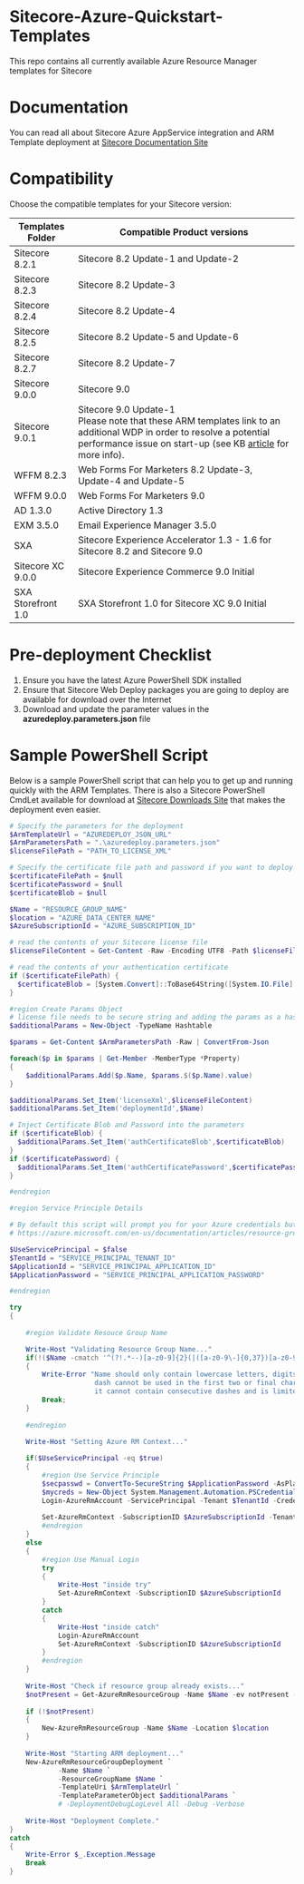 # Sitecore-Azure-Quickstart-Templates
This repo contains all currently available Azure Resource Manager templates for Sitecore

# Documentation
You can read all about Sitecore Azure AppService integration and ARM Template deployment at [Sitecore Documentation Site](https://doc.sitecore.net/cloud)

# Compatibility
Choose the compatible templates for your Sitecore version:

| Templates Folder | Compatible Product versions                                           |
|------------------|-----------------------------------------------------------------------|
| Sitecore 8.2.1   | Sitecore 8.2 Update-1 and Update-2                                    |
| Sitecore 8.2.3   | Sitecore 8.2 Update-3                                                 |
| Sitecore 8.2.4   | Sitecore 8.2 Update-4                                                 |
| Sitecore 8.2.5   | Sitecore 8.2 Update-5 and Update-6                                    |
| Sitecore 8.2.7   | Sitecore 8.2 Update-7                                                 |
| Sitecore 9.0.0   | Sitecore 9.0	                                                   |
| Sitecore 9.0.1   | Sitecore 9.0 Update-1 <br />Please note that these ARM templates link to an additional WDP in order to resolve a potential performance issue on start-up (see KB [article](https://kb.sitecore.net/articles/290593) for more info).                                               	|
| WFFM 8.2.3       | Web Forms For Marketers 8.2 Update-3, Update-4 and Update-5           |
| WFFM 9.0.0       | Web Forms For Marketers 9.0				           |
| AD 1.3.0         | Active Directory 1.3                                                  |
| EXM 3.5.0        | Email Experience Manager 3.5.0                                        |
| SXA         | Sitecore Experience Accelerator 1.3 - 1.6 for Sitecore 8.2 and Sitecore 9.0	 |
| Sitecore XC 9.0.0 | Sitecore Experience Commerce 9.0 Initial                             |
| SXA Storefront 1.0 | SXA Storefront 1.0 for Sitecore XC 9.0 Initial                      |

# Pre-deployment Checklist
1. Ensure you have the latest Azure PowerShell SDK installed
2. Ensure that Sitecore Web Deploy packages you are going to deploy are available for download over the Internet
3. Download and update the parameter values in the **azuredeploy.parameters.json** file

# Sample PowerShell Script
Below is a sample PowerShell script that can help you to get up and running quickly with the ARM Templates. There is also a Sitecore PowerShell CmdLet available for download at [Sitecore Downloads Site](https://dev.sitecore.net/) that makes the deployment even easier.

```PowerShell
# Specify the parameters for the deployment 
$ArmTemplateUrl = "AZUREDEPLOY_JSON_URL"
$ArmParametersPath = ".\azuredeploy.parameters.json"
$licenseFilePath = "PATH_TO_LICENSE_XML"

# Specify the certificate file path and password if you want to deploy Sitecore 9.0 XP or XDB configurations
$certificateFilePath = $null 
$certificatePassword = $null
$certificateBlob = $null

$Name = "RESOURCE_GROUP_NAME"
$location = "AZURE_DATA_CENTER_NAME"
$AzureSubscriptionId = "AZURE_SUBSCRIPTION_ID"

# read the contents of your Sitecore license file
$licenseFileContent = Get-Content -Raw -Encoding UTF8 -Path $licenseFilePath | Out-String

# read the contents of your authentication certificate
if ($certificateFilePath) {
  $certificateBlob = [System.Convert]::ToBase64String([System.IO.File]::ReadAllBytes($certificateFilePath))
}

#region Create Params Object
# license file needs to be secure string and adding the params as a hashtable is the only way to do it
$additionalParams = New-Object -TypeName Hashtable

$params = Get-Content $ArmParametersPath -Raw | ConvertFrom-Json

foreach($p in $params | Get-Member -MemberType *Property)
{
    $additionalParams.Add($p.Name, $params.$($p.Name).value)
}

$additionalParams.Set_Item('licenseXml',$licenseFileContent)
$additionalParams.Set_Item('deploymentId',$Name)

# Inject Certificate Blob and Password into the parameters
if ($certificateBlob) {
  $additionalParams.Set_Item('authCertificateBlob',$certificateBlob)
}
if ($certificatePassword) {
  $additionalParams.Set_Item('authCertificatePassword',$certificatePassword)
}

#endregion

#region Service Principle Details

# By default this script will prompt you for your Azure credentials but you can update the script to use an Azure Service Principal instead by following the details at the link below and updating the four variables below once you are done.
# https://azure.microsoft.com/en-us/documentation/articles/resource-group-authenticate-service-principal/

$UseServicePrincipal = $false
$TenantId = "SERVICE_PRINCIPAL_TENANT_ID"
$ApplicationId = "SERVICE_PRINCIPAL_APPLICATION_ID"
$ApplicationPassword = "SERVICE_PRINCIPAL_APPLICATION_PASSWORD"

#endregion

try 
{
	
	#region Validate Resouce Group Name	

	Write-Host "Validating Resource Group Name..."
	if(!($Name -cmatch '^(?!.*--)[a-z0-9]{2}(|([a-z0-9\-]{0,37})[a-z0-9])$'))
	{
		Write-Error "Name should only contain lowercase letters, digits or dashes,
					 dash cannot be used in the first two or final character,
					 it cannot contain consecutive dashes and is limited between 2 and 40 characters in length!"
		Break;		
	}
		
	#endregion
	
	Write-Host "Setting Azure RM Context..."

 	if($UseServicePrincipal -eq $true)
	{
		#region Use Service Principle
		$secpasswd = ConvertTo-SecureString $ApplicationPassword -AsPlainText -Force
		$mycreds = New-Object System.Management.Automation.PSCredential ($ApplicationId, $secpasswd)
		Login-AzureRmAccount -ServicePrincipal -Tenant $TenantId -Credential $mycreds
		
		Set-AzureRmContext -SubscriptionID $AzureSubscriptionId -TenantId $TenantId
		#endregion
	}
	else
	{
		#region Use Manual Login
		try 
		{
			Write-Host "inside try"
			Set-AzureRmContext -SubscriptionID $AzureSubscriptionId
		}
		catch 
		{
			Write-Host "inside catch"
			Login-AzureRmAccount
			Set-AzureRmContext -SubscriptionID $AzureSubscriptionId
		}
		#endregion		
	}
	
 	Write-Host "Check if resource group already exists..."
	$notPresent = Get-AzureRmResourceGroup -Name $Name -ev notPresent -ea 0
	
	if (!$notPresent) 
	{
		New-AzureRmResourceGroup -Name $Name -Location $location
	}
	
	Write-Host "Starting ARM deployment..."
	New-AzureRmResourceGroupDeployment `
			-Name $Name `
			-ResourceGroupName $Name `
			-TemplateUri $ArmTemplateUrl `
			-TemplateParameterObject $additionalParams `
			# -DeploymentDebugLogLevel All -Debug -Verbose
			
	Write-Host "Deployment Complete."
}
catch 
{
	Write-Error $_.Exception.Message
	Break 
}
```

